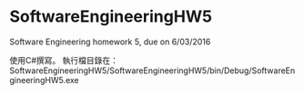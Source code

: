 # SoftwareEngineeringHW5
Software Engineering homework 5, due on 6/03/2016

使用C#撰寫。
執行檔目錄在：SoftwareEngineeringHW5/SoftwareEngineeringHW5/bin/Debug/SoftwareEngineeringHW5.exe
